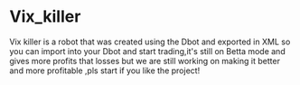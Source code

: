 # Vix_killer
Vix killer is a robot that was created using the Dbot and exported in XML so you can import into your Dbot and start trading,it's still on Betta mode and gives more profits that losses but we are still working on making it better and more profitable ,pls start if you like the project!
